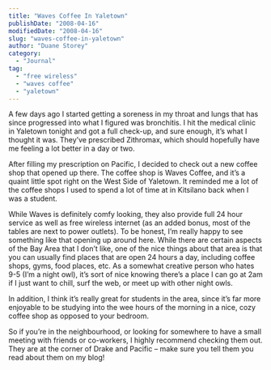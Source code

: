 ```yaml
---
title: "Waves Coffee In Yaletown"
publishDate: "2008-04-16"
modifiedDate: "2008-04-16"
slug: "waves-coffee-in-yaletown"
author: "Duane Storey"
category:
  - "Journal"
tag:
  - "free wireless"
  - "waves coffee"
  - "yaletown"
---
```


A few days ago I started getting a soreness in my throat and lungs that has since progressed into what I figured was bronchitis. I hit the medical clinic in Yaletown tonight and got a full check-up, and sure enough, it’s what I thought it was. They’ve prescribed Zithromax, which should hopefully have me feeling a lot better in a day or two.

After filling my prescription on Pacific, I decided to check out a new coffee shop that opened up there. The coffee shop is Waves Coffee, and it’s a quaint little spot right on the West Side of Yaletown. It reminded me a lot of the coffee shops I used to spend a lot of time at in Kitsilano back when I was a student.

While Waves is definitely comfy looking, they also provide full 24 hour service as well as free wireless internet (as an added bonus, most of the tables are next to power outlets). To be honest, I’m really happy to see something like that opening up around here. While there are certain aspects of the Bay Area that I don’t like, one of the nice things about that area is that you can usually find places that are open 24 hours a day, including coffee shops, gyms, food places, etc. As a somewhat creative person who hates 9-5 (I’m a night owl), it’s sort of nice knowing there’s a place I can go at 2am if I just want to chill, surf the web, or meet up with other night owls.

In addition, I think it’s really great for students in the area, since it’s far more enjoyable to be studying into the wee hours of the morning in a nice, cozy coffee shop as opposed to your bedroom.

So if you’re in the neighbourhood, or looking for somewhere to have a small meeting with friends or co-workers, I highly recommend checking them out. They are at the corner of Drake and Pacific – make sure you tell them you read about them on my blog!
